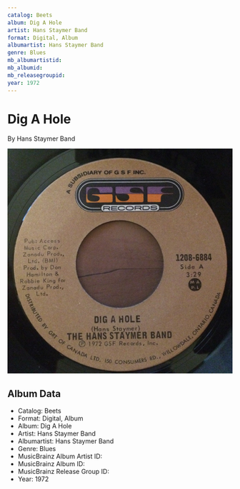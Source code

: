 ```yaml
---
catalog: Beets
album: Dig A Hole
artist: Hans Staymer Band
format: Digital, Album
albumartist: Hans Staymer Band
genre: Blues
mb_albumartistid: 
mb_albumid: 
mb_releasegroupid: 
year: 1972
---
```


# Dig A Hole

By Hans Staymer Band

![](../../assets/beetscovers/Hans_Staymer_Band-Dig_A_Hole.jpg)

## Album Data

- Catalog: Beets
- Format: Digital, Album
- Album: Dig A Hole
- Artist: Hans Staymer Band
- Albumartist: Hans Staymer Band
- Genre: Blues
- MusicBrainz Album Artist ID: 
- MusicBrainz Album ID: 
- MusicBrainz Release Group ID: 
- Year: 1972


